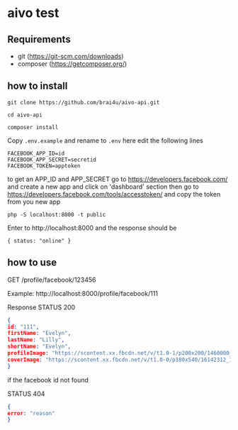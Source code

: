 # aivo test

## Requirements
  * git (https://git-scm.com/downloads)
  * composer (https://getcomposer.org/)

## how to install

``git clone https://github.com/brai4u/aivo-api.git``

``cd aivo-api``

``composer install``

Copy ``.env.example`` and rename to ``.env`` here edit the following lines

```
FACEBOOK_APP_ID=id
FACEBOOK_APP_SECRET=secretid
FACEBOOK_TOKEN=apptoken
```

to get an APP_ID and APP_SECRET go to https://developers.facebook.com/ and create a new app and click on 'dashboard' section then go to https://developers.facebook.com/tools/accesstoken/ and copy the token from you new app

``php -S localhost:8000 -t public``

Enter to http://localhost:8000 and the response should be

``
{
status: "online"
}
``

## how to use

GET /profile/facebook/123456

Example:
http://localhost:8000/profile/facebook/111

Response
STATUS 200
```json
{
id: "111",
firstName: "Evelyn",
lastName: "Lilly",
shortName: "Evelyn",
profileImage: "https://scontent.xx.fbcdn.net/v/t1.0-1/p200x200/1460000_10102572123840001_4781256006491491724_n.jpg?oh=9feeebdc91fb05c99291c794e8fa56d4&oe=59C9B46F",
coverImage: "https://scontent.xx.fbcdn.net/v/t1.0-0/p180x540/16142312_10103435908618381_1896812636425046304_n.jpg?oh=a0dbc6a7ded2aa3eec0f68c5b2773f7d&oe=59E1BF00"
}
```

if the facebook id not found

STATUS 404

```json
{
error: "reason"
}
```